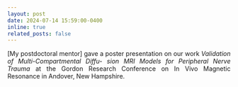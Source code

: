```yaml
---
layout: post
date: 2024-07-14 15:59:00-0400
inline: true
related_posts: false
---
```


<p style="text-align: justify;">[My postdoctoral mentor] gave a poster presentation on our work <i>Validation of Multi-Compartmental Diffu-
sion MRI Models for Peripheral Nerve Trauma</i> at the Gordon Research Conference on In Vivo
Magnetic Resonance in Andover, New Hampshire.</p>
